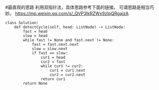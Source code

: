 #最直观的思路
利用双指针法，具体思路参考下面的链接。
可谓思路是相当巧妙。
https://mp.weixin.qq.com/s/_QVP3IkRZWx9zIpQRgajzA



```shell
class Solution:
    def detectCycle(self, head: ListNode) -> ListNode:
        fast = head
        slow = head
        while fast != None and fast.next != None:
            fast = fast.next.next
            slow = slow.next
            if fast == slow:
                cur1 = head
                cur2 = fast
                while cur1 != cur2:
                    cur1 = cur1.next
                    cur2 = cur2.next
                return cur1
        return None
            
```


